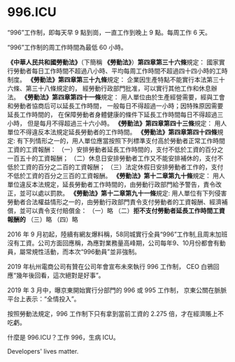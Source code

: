 996.ICU
===

“996”工作制，即每天早 9 點到崗，一直工作到晚上 9 點。每周工作 6 天。

“996”工作制的周工作時間為最低 60 小時。

**《中華人民共和國勞動法》**（下簡稱 **《勞動法》**）**第四章第三十六條**規定：
國家實行勞動者每日工作時間不超過八小時、平均每周工作時間不超過四十四小時的工時制度。
**《勞動法》第四章第三十九條**規定：
企業因生產特點不能實行本法第三十六條、第三十八條規定的，
經勞動行政部門批准，可以實行其他工作和休息辦法。
**《勞動法》第四章第四十一條**規定：
用人單位由於生產經營需要，經與工會和勞動者協商后可以延長工作時間，
一般每日不得超過一小時；因特殊原因需要延長工作時間的，
在保障勞動者身體健康的條件下延長工作時間每日不得超過三小時，
但是每月不得超過三十六小時。
**《勞動法》第四章第四十三條**規定：
用人單位不得違反本法規定延長勞動者的工作時間。
**《勞動法》第四章第四十四條**規定:
有下列情形之一的，用人單位應當按照下列標準支付高於勞動者正常工作時間工資的工資報酬：
  （一）安排勞動者延長工作時間的，支付不低於工資的百分之一百五十的工資報酬；
  （二）休息日安排勞動者工作又不能安排補休的，支付不低於工資的百分之二百的工資報酬；
  （三）法定休假日安排勞動者工作的，支付不低於工資的百分之三百的工資報酬。
**《勞動法》第十二章第九十條**規定：
用人單位違反本法規定，延長勞動者工作時間的，由勞動行政部門給予警告，責令改正，並可以處以罰款。
**《勞動法》第十二章第九十一條**規定:
用人單位有下列侵害勞動者合法權益情形之一的，由勞動行政部門責令支付勞動者的工資報酬、經濟補償，並可以責令支付賠償金：
  （一）略
  （二）**拒不支付勞動者延長工作時間工資報酬的**
  （三）略
  （四）略

2016 年 9 月初起，陸續有網友爆料稱，58同城實行全員“996”工作制,且周末加班沒有工資。公司方面回應稱，為應對業務量高峰期，公司每年9、10月份都會有動員，屬常規性活動，而本次“996動員”並非強制。

2019 年杭州電商公司有贊在公司年會宣布未來執行 996 工作制，
CEO 白鴉回應“幾年後回看，這次絕對是好事”。

2019 年 3 月中，曝京東開始實行分部門的 996 或 995 工作制，
京東公關在脈脈平台上表示：“全情投入”。

按照勞動法規定，996 工作制下只有拿到當前工資的 2.275 倍，才在經濟賬上不吃虧。

什麼是 996.ICU？工作 996，生病 ICU。

Developers' lives matter.